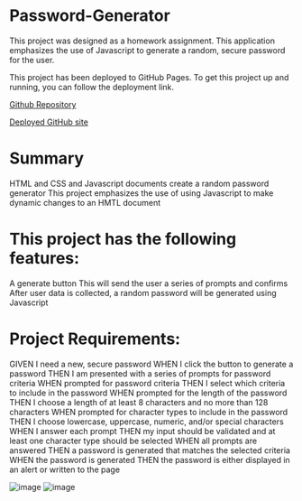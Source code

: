 # Password-Generator
This project was designed as a homework assignment.
This application emphasizes the use of Javascript to generate a random, secure password for the user.

This project has been deployed to GitHub Pages. To get this project up and running, you can follow the deployment link. 



[Github Repository](https://github.com/Irina256/password-generator-app)

[Deployed GitHub site](https://irina256.github.io/password-generatore-app/)


# Summary
HTML and CSS and Javascript documents create a random password generator
This project emphasizes the use of using Javascript to make dynamic changes to an HMTL document


# This project has the following features:
A generate button
This will send the user a series of prompts and confirms
After user data is collected, a random password will be generated using Javascript




# Project Requirements:
GIVEN I need a new, secure password
WHEN I click the button to generate a password
THEN I am presented with a series of prompts for password criteria
WHEN prompted for password criteria
THEN I select which criteria to include in the password
WHEN prompted for the length of the password
THEN I choose a length of at least 8 characters and no more than 128 characters
WHEN prompted for character types to include in the password
THEN I choose lowercase, uppercase, numeric, and/or special characters
WHEN I answer each prompt
THEN my input should be validated and at least one character type should be selected
WHEN all prompts are answered
THEN a password is generated that matches the selected criteria
WHEN the password is generated
THEN the password is either displayed in an alert or written to the page

![image](https://user-images.githubusercontent.com/43459199/97827470-65950500-1c92-11eb-88dc-9df89de04aaa.png)
![image](https://user-images.githubusercontent.com/43459199/97827546-9ffea200-1c92-11eb-8415-dc7cd217fba5.png)


